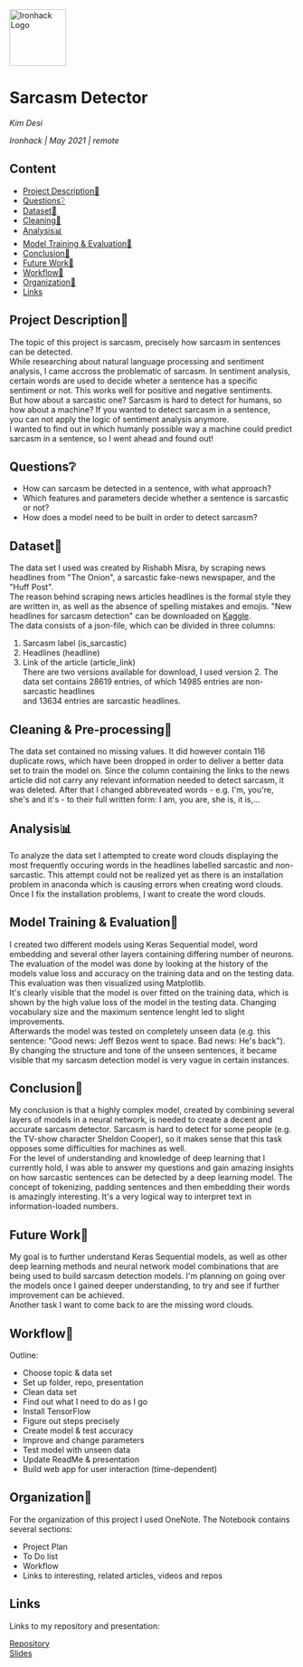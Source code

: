 <img src="https://bit.ly/2VnXWr2" alt="Ironhack Logo" width="100"/>

# Sarcasm Detector
*Kim Desi*

*Ironhack | May 2021 | remote*

## Content
- [Project Description📙](#project-description)
- [Questions❔](#questions)
- [Dataset📄](#dataset)
- [Cleaning💎](#cleaning-&-pre-processing)
- [Analysis📊](#analysis)
- [Model Training & Evaluation💫](#model-training-&-evaluation)
- [Conclusion🌟](#conclusion)
- [Future Work🔮](#future-work)
- [Workflow🔧](#workflow)
- [Organization📖](#organization)
- [Links](#links)

## Project Description📙

The topic of this project is sarcasm, precisely how sarcasm in sentences can be detected.  
While researching about natural language processing and sentiment analysis, I came accross the problematic of sarcasm. In sentiment analysis,  
certain words are used to decide wheter a sentence has a specific sentiment or not. This works well for positive and negative sentiments.  
But how about a sarcastic one?  Sarcasm is hard to detect for humans, so how about a machine? If you wanted to detect sarcasm in a sentence,  
you can not apply the logic of sentiment analysis anymore.  
I wanted to find out in which humanly possible way a machine could predict sarcasm in a sentence, so I went ahead and found out!

## Questions❔

- How can sarcasm be detected in a sentence, with what approach? 
- Which features and parameters decide whether a sentence is sarcastic or not?
- How does a model need to be built in order to detect sarcasm?

## Dataset📄

The data set I used was created by Rishabh Misra, by scraping news headlines from "The Onion", a sarcastic fake-news newspaper, and the "Huff Post".  
The reason behind scraping news articles headlines is the formal style they are written in, as well as the absence of spelling mistakes and emojis.
"New headlines for sarcasm detection" can be downloaded on [Kaggle](https://www.kaggle.com/rmisra/news-headlines-dataset-for-sarcasm-detection).  
The data consists of a json-file, which can be divided in three columns:
1. Sarcasm label (is_sarcastic)
2. Headlines (headline)
3. Link of the article (article_link)  
There are two versions available for download, I used version 2. The data set contains 28619 entries, of which 14985 entries are non-sarcastic headlines  
and 13634 entries are sarcastic headlines. 

## Cleaning & Pre-processing💎

The data set contained no missing values. It did however contain 116 duplicate rows, which have been dropped in order to deliver a
better data set to train the model on. Since the column containing the links to the news article did not carry any relevant information needed to detect sarcasm, it was deleted. After that I changed abbreveated words - e.g. I'm, you're, she's and it's - to their full written form: I am, you are, she is, it is,... 

## Analysis📊

To analyze the data set I attempted to create word clouds displaying the most frequently occuring words in the headlines labelled sarcastic and non-sarcastic. This attempt could not be realized yet as there is an installation problem in anaconda which is causing errors when creating word clouds. Once I fix the installation problems, I want to create the word clouds.

## Model Training & Evaluation💫

I created two different models using Keras Sequential model, word embedding and several other layers containing differing number of neurons.
The evaluation of the model was done by looking at the history of the models value loss and accuracy on the training data and on the testing data. This evaluation was then visualized using Matplotlib.  
It's clearly visible that the model is over fitted on the training data, which is shown by the high value loss of the model in the testing data. Changing vocabulary size and the maximum sentence lenght led to slight improvements.  
Afterwards the model was tested on completely unseen data (e.g. this sentence: "Good news: Jeff Bezos went to space. Bad news: He's back"). By changing the structure and tone of the unseen sentences, it became visible that my sarcasm detection model is very vague in certain instances. 

## Conclusion🌟

My conclusion is that a highly complex model, created by combining several layers of models in a neural network, is needed to create a decent and accurate sarcasm detector. Sarcasm is hard to detect for some people (e.g. the TV-show character Sheldon Cooper), so it makes sense that this task opposes some difficulties for machines as well.  
For the level of understanding and knowledge of deep learning that I currently hold, I was able to answer my questions and gain amazing insights on how sarcastic sentences can be detected by a deep learning model. The concept of tokenizing, padding sentences and then embedding their words is amazingly interesting. It's a very logical way to interpret text in information-loaded numbers.

## Future Work🔮

My goal is to further understand Keras Sequential models, as well as other deep learning methods and neural network model combinations that are being used to build sarcasm detection models. I'm planning on going over the models once I gained deeper understanding, to try and see if further improvement can be achieved.  
Another task I want to come back to are the missing word clouds. 

## Workflow🔧

Outline:  
- Choose topic & data set
- Set up folder, repo, presentation
- Clean data set
- Find out what I need to do as I go 
- Install TensorFlow
- Figure out steps precisely
- Create model & test accuracy
- Improve and change parameters
- Test model with unseen data 
- Update ReadMe & presentation 
- Build web app for user interaction (time-dependent)

## Organization📖

For the organization of this project I used OneNote. The Notebook contains several sections:
- Project Plan
- To Do list
- Workflow
- Links to interesting, related articles, videos and repos


## Links
Links to my repository and presentation:

[Repository](https://github.com/Desikim/Project5)  
[Slides]()    
